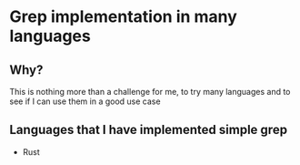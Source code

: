 # Grep implementation in many languages

## Why?
This is nothing more than a challenge for me, to try many languages 
and to see if I can use them in a good use case

## Languages that I have implemented simple grep
 - Rust


